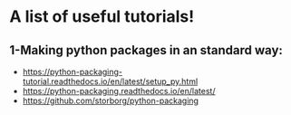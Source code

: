 # A list of useful tutorials!
## 1-Making python packages in an standard way:
* https://python-packaging-tutorial.readthedocs.io/en/latest/setup_py.html
* https://python-packaging.readthedocs.io/en/latest/
* https://github.com/storborg/python-packaging
  
